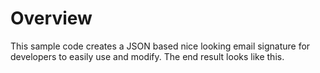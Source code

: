 # Overview

This sample code creates a JSON based nice looking email signature for developers to easily use and modify. The end result looks like this.
